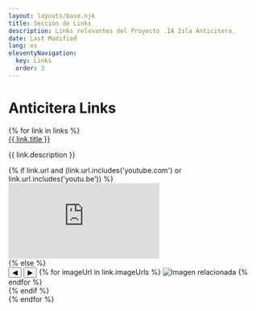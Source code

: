 ```yaml
---
layout: layouts/base.njk
title: Sección de Links
description: Links relevantes del Proyecto .IA Isla Anticitera.
date: Last Modified
lang: es
eleventyNavigation:
  key: Links
  order: 3
---
```


<h1>Anticitera Links</h1>

<div class="links-container">
{% for link in links %}
    <div class="link-item">
        <a href="{{ link.url }}" target="_blank" class="link-title">{{ link.title }}</a>
        <p class="link-description">{{ link.description }}</p>
        {% if link.url and (link.url.includes('youtube.com') or link.url.includes('youtu.be')) %}
            <div class="video-container">
                <iframe src="https://www.youtube.com/embed/{{ link.url | youtubeID }}" frameborder="0" allow="accelerometer; autoplay; clipboard-write; encrypted-media; gyroscope; picture-in-picture" allowfullscreen></iframe>
            </div>
        {% else %}
            <div class="gallery">
                <button class="gallery-prev">◀</button>
                <button class="gallery-next">▶</button>
                {% for imageUrl in link.imageUrls %}
                    <img src="{{ imageUrl }}" alt="Imagen relacionada">
                {% endfor %}
            </div>
        {% endif %}
    </div>
{% endfor %}
</div>
